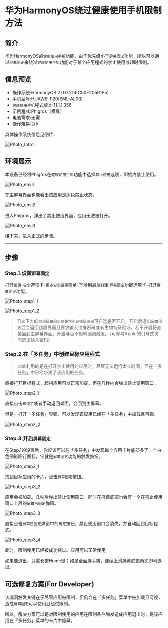 # 华为HarmonyOS绕过健康使用手机限制方法

## 简介

华为HarmonyOS的`健康使用手机`功能，由于优先级小于`屏幕固定`功能，所以可以通过`屏幕固定`来绕过`健康使用手机`功能对于某个应用程式的禁止使用或超时限制。

## 信息预览

- 操作系统:HarmonyOS 2.0.0.216(C00E205R1P5)
- 手机型号:HUAWEI P20(EML-AL00)
- `健康使用手机`程式版本:11.1.1.356
- 示例程式:Phigros（横屏）
- 电脑需求:无需
- 操作难易:2/5

具体操作系统信息见图片:

![Photo_Info1](src/photo_info1.jpg)
## 环境展示

本设备已经将Phigros在`健康使用手机`功能中选择`禁止使用`选项，即始终禁止使用。

![Photo_envi1](src/photo_envi1.jpg)

在主屏幕界面也能看出该应用是灰色禁止状态。

![Photo_envi2](src/photo_envi2.jpg)

进入Phigros，弹出了禁止使用界面，应用无法被打开。

![Photo_envi3](src/photo_envi3.jpg)

接下来，进入正式的步骤。

***

## 步骤

### Step.1.设置`屏幕固定`
打开`设置`-`安全`选项卡-`更多安全设置`菜单-下滑到最后找到`屏幕固定`功能选项卡-打开`屏幕固定`功能。

![Photo_step1_1](src/photo_step1_1.jpg)

![Photo_step1_2](src/photo_step1_2.jpg)

>Tip:下方的`取消屏幕固定前要求验证锁屏密码`可自选是否开启，开启后退出`屏幕固定`后会返回锁屏界面且要求输入锁屏密码或者生物特征验证，若不开启将直接回到主屏幕界面。开启与否不影响漏洞触发。（可参考Apple的引导式访问退出输入密码）

### Step.2.在「多任务」中创建目标应用程式

>此处利用的是在打开禁止使用的应用时，尽管无法运行太长时间，但在「多任务」中已经新建了该应用的任务。

直接打开目标程式，起初应用可以正常加载，但在几秒内会弹出禁止使用窗口。

![Photo_step2_1](src/photo_step2_1.jpg)

直接点击`知道了`或者手动返回桌面，会回到主屏幕。

但是，打开「多任务」界面，可以发现该应用已经在「多任务」中加载且可视。

![Photo_step2_2](src/photo_step2_2.jpg)

### Step.3.开启`屏幕固定`

在Step.1的设置后，你应该可以在「多任务」中发现每个应用卡片底部多了一个白色圆形图钉图标，它就是`屏幕固定`功能的触发按钮。

![Photo_step3_1](src/photo_step3_1.png)

找到目标应用的卡片，点击`屏幕固定`按钮。

![Photo_step3_2](src/photo_step3_2.jpg)

应用会被加载。几秒后弹出禁止使用窗口。同时在屏幕底部也会有一个在禁止使用窗口上层的`屏幕已固定`弹窗。

![Photo_step3_3](src/photo_step3_3.jpg)

直接点击`屏幕已固定`弹窗中的`确定`按钮，禁止使用窗口会消失，并自动回到目标程式。

![Photo_step3_4](src/photo_step3_4.jpg)

此时，限制使用已经被成功绕过。应用可以正常使用。

如果要退出，只需长按Home键；如是全面屏手势，连续上滑屏幕底部两次即可退出。

## 可选修复方案(For Developer)

该漏洞触发关键在于尽管应用被限制，但仍会在「多任务」菜单中被加载且可视，造成`屏幕固定`可以使用且绕过限制。

所以，解决方案可以是对限制使用的应用在限制条件触发造成应用退出时，将该应用在「多任务」菜单的卡片中隐藏。
